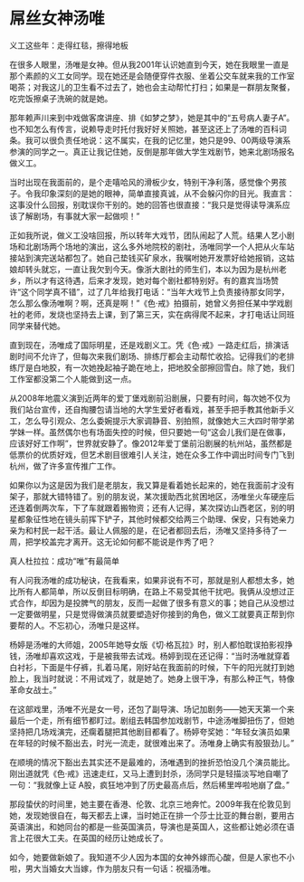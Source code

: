# 屌丝女神汤唯

义工这些年：走得红毯，擦得地板 

在很多人眼里，汤唯是女神。但从我2001年认识她直到今天，她在我眼里一直是那个素颜的义工女同学。现在她还是会随便穿件衣服、坐着公交车就来我的工作室喝茶；对我这儿的卫生看不过去了，她也会主动帮忙打扫；如果是一群朋友聚餐，吃完饭擦桌子洗碗的就是她。 

那年赖声川来到中戏做客席讲座、排《如梦之梦》，她是其中的“五号病人妻子A”。也不知怎么有传言，说赖导走时托付我好好关照她，甚至这还上了汤唯的百科词条。我可以很负责任地说：这不属实，在我的记忆里，她只是99、00两级导演系参演的同学之一。真正让我记住她，反倒是那年做大学生戏剧节，她来北剧场报名做义工。 

当时出现在我面前的，是个走嘻哈风的滑板少女，特别干净利落，感觉像个男孩子。令我印象深刻的是她的眼神，简单直接真诚，从不会躲闪你的目光。我直言：这事没什么回报，别耽误你干别的。她的回答也很直接：“我只是觉得读导演系应该了解剧场，有事就大家一起做呗！” 

正如我所说，做义工没啥回报，所以转年大戏节，团队闹起了人荒。结果人艺小剧场和北剧场两个场地的演出，这么多外地院校的剧社，汤唯同学一个人把从火车站接站到演完送站都包了。她自己垫钱买矿泉水，我嘱咐她开发票好给她报销，这姑娘却转头就忘，一直让我欠到今天。像浙大剧社的师生们，本以为因为是杭州老乡，所以才有这待遇，后来才发现，她对每个剧社都特别好。有的嘉宾当场赞许“这个同学真不错”，过了几年给我打电话：“当年大戏节上负责接待那女同学，怎么那么像汤唯啊？啊，还真是啊！”《色·戒》拍摄前，她曾义务担任某中学戏剧社的老师，发烧也坚持去上课，到了第三天，实在病得爬不起来，才打电话让同班同学来替代她。 

直到现在，汤唯成了国际明星，还是戏剧义工。凭《色·戒》一路走红后，排演话剧时间不允许了，但每次来我们剧场、排练厅都会主动帮忙收拾。记得我们的老排练厅是白地胶，有一次她挽起袖子跪在地上，把地胶全部擦回雪白。除了她，我们工作室都没第二个人能做到这一点。 

从2008年地震义演到近两年的爱丁堡戏剧前沿剧展，只要有时间，每次她不仅为我们站台宣传，还自掏腰包请当地的大学生爱好者看戏，甚至手把手教其他新手义工，怎么导引观众、怎么委婉提示大家调静音、别拍照，就像她大三大四时带学弟学妹一样。虽然偶尔也有场面失控的时候，但只要她一句“这会儿我们是在做事，应该好好工作啊”，世界就安静了。像2012年爱丁堡前沿剧展的杭州站，虽然都是低票价的优质好戏，但艺术剧目很难引人关注，她在众多工作中调出时间专门飞到杭州，做了许多宣传推广工作。 

如果你以为这是因为我们是老朋友，我又算是看着她长起来的，她在我面前才没有架子，那就大错特错了。别的朋友说，某次援助西北贫困地区，汤唯坐火车硬座后还连着倒两次车，下了车就跟着搬物资；还有人记得，某次探访山西老区，别的明星都象征性地在镜头前挥下铲子，其他时候都交给两三个助理、保安，只有她亲力亲为和村民一起干活。最让人佩服的是，在记者都回去后，汤唯又坚持多待了一周，把学校盖完才离开。这无论如何都不能说是作秀了吧？ 

真人杜拉拉：成功“唯”有最简单 

有人问我汤唯的成功秘诀，在我看来，如果非说有不可，那就是别人都想太多，她比所有人都简单，所以反倒目标明确，在路上不易受其他干扰吧。我俩从没想过正式合作，却因为是投脾气的朋友，反而一起做了很多有意义的事；她自己从没想过一定要做明星，只是觉得做演员就要塑造好你接到的角色，做义工就要真正帮到你要帮的人。不忘初心，汤唯只是这样。 

杨婷是汤唯的大师姐，2005年她导女版《切·格瓦拉》时，别人都怕耽误拍影视挣钱，汤唯却喜欢这戏，于是被我带去试戏。杨婷到现在还记得：“当时汤唯就穿着白衬衫，下面是牛仔裤，扎着马尾，刚好站在我面前的时候，下午的阳光就打到她脸上，我当时就说：不用试戏了，就是她了。她身上很干净，有那么种正气，特像革命女战士。” 

在这部戏里，汤唯不光是女一号，还包了副导演、场记加剧务——她天天第一个来最后一个走，所有细节都盯过。剧组去韩国参加戏剧节，中途汤唯脚扭伤了，但她坚持把几场戏演完，还瘸着腿把其他剧目都看了。杨婷夸奖她：“年轻女演员如果在年轻的时候不豁出去，时光一流走，就很难出来了。汤唯身上确实有股狠劲儿。” 

在顺境的情况下豁出去其实还不是最难的，汤唯遇到的挫折恐怕没几个演员能比。刚出道就凭《色·戒》迅速走红，又马上遭到封杀，汤同学只是轻描淡写地自嘲了一句：“我就像上证 A股，疯狂地冲到了历史最高点后，然后稀里哗啦地崩了盘。” 

那段蛰伏的时间里，她主要在香港、伦敦、北京三地奔忙。2009年我在伦敦见到她，发现她很自在，每天都去上课，当时她正在排一个莎士比亚的舞台剧，要用古英语演出，和她同台的都是一些英国演员，导演也是英国人，这些都让她必须在语言上花很大工夫。在英国的经历让她成长了。 

如今，她要做新娘了。我知道不少人因为本国的女神外嫁而心酸，但是人家也不小啦，男大当婚女大当嫁，作为朋友只有一句话：祝福汤唯。